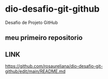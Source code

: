 # dio-desafio-git-github
Desafio de Projeto GitHub

## meu primeiro repositorio

## LINK

https://github.com/rosaureliana/dio-desafio-git-github/edit/main/README.md
